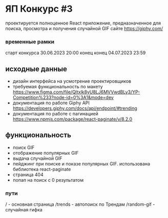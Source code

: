 # ЯП Конкурс #3

проектируется полноценное React приложение, предназначенное для поиска, просмотра и получения случайной GIF сайте https://giphy.com/

### временные рамки

старт конкурса 30.06.2023 20:00
конец конец 04.07.2023 23:59

## исходные данные

- дизайн интерфейса на усмотрение проектировщиков
- требуемая функциональность по макету https://www.figma.com/file/Qltxlk8yU8LJ6MVVwdBLy3/YP-Competition%233?node-id=0%3A1&mode=dev
- документация по работе Giphy API https://developers.giphy.com/docs/api/endpoint/#trending
- документация по работе с пагинацией https://www.npmjs.com/package/react-paginate/v/8.2.0

## функциональность

- поиск GIF
- отображение популярных GIF
- выдача случайной GIF
- пейджинг при поиске и показе популярных GIF. использована библиотека react-paginate
- страница 404
- попап на поиск с 0 результатом

### пути

/ - основная страница
/trends - автопоиск по Трендам
/random-gif - случайная гифка

